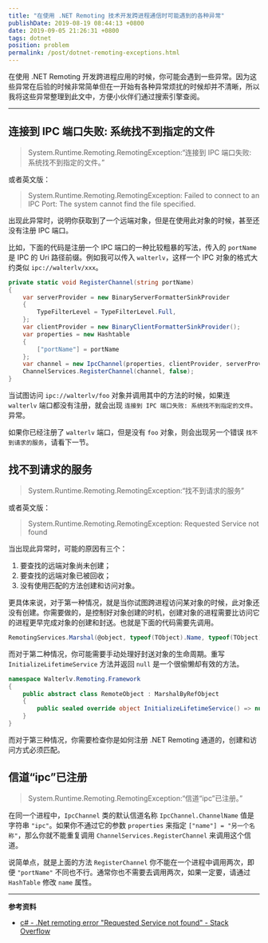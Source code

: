 ```yaml
---
title: "在使用 .NET Remoting 技术开发跨进程通信时可能遇到的各种异常"
publishDate: 2019-08-19 08:44:13 +0800
date: 2019-09-05 21:26:31 +0800
tags: dotnet
position: problem
permalink: /post/dotnet-remoting-exceptions.html
---
```


在使用 .NET Remoting 开发跨进程应用的时候，你可能会遇到一些异常。因为这些异常在后验的时候非常简单但在一开始有各种异常烦扰的时候却并不清晰，所以我将这些异常整理到此文中，方便小伙伴们通过搜索引擎查阅。

---

<div id="toc"></div>

## 连接到 IPC 端口失败: 系统找不到指定的文件

> System.Runtime.Remoting.RemotingException:“连接到 IPC 端口失败: 系统找不到指定的文件。”

或者英文版：

> System.Runtime.Remoting.RemotingException: Failed to connect to an IPC Port: The system cannot find the file specified.

出现此异常时，说明你获取到了一个远端对象，但是在使用此对象的时候，甚至还没有注册 IPC 端口。

比如，下面的代码是注册一个 IPC 端口的一种比较粗暴的写法，传入的 `portName` 是 IPC 的 Uri 路径前缀。例如我可以传入 `walterlv`，这样一个 IPC 对象的格式大约类似 `ipc://walterlv/xxx`。

```csharp
private static void RegisterChannel(string portName)
{
    var serverProvider = new BinaryServerFormatterSinkProvider
    {
        TypeFilterLevel = TypeFilterLevel.Full,
    };
    var clientProvider = new BinaryClientFormatterSinkProvider();
    var properties = new Hashtable
    {
        ["portName"] = portName
    };
    var channel = new IpcChannel(properties, clientProvider, serverProvider);
    ChannelServices.RegisterChannel(channel, false);
}
```

当试图访问 `ipc://walterlv/foo` 对象并调用其中的方法的时候，如果连 `walterlv` 端口都没有注册，就会出现 `连接到 IPC 端口失败: 系统找不到指定的文件。` 异常。

如果你已经注册了 `walterlv` 端口，但是没有 `foo` 对象，则会出现另一个错误 `找不到请求的服务`，请看下一节。

## 找不到请求的服务

> System.Runtime.Remoting.RemotingException:“找不到请求的服务”

或者英文版：

> System.Runtime.Remoting.RemotingException: Requested Service not found

当出现此异常时，可能的原因有三个：

1. 要查找的远端对象尚未创建；
2. 要查找的远端对象已被回收；
3. 没有使用匹配的方法创建和访问对象。

更具体来说，对于第一种情况，就是当你试图跨进程访问某对象的时候，此对象还没有创建。你需要做的，是控制好对象创建的时机，创建对象的进程需要比访问它的进程更早完成对象的创建和封送。也就是下面的代码需要先调用。

```csharp
RemotingServices.Marshal(@object, typeof(TObject).Name, typeof(TObject));
```

而对于第二种情况，你可能需要手动处理好封送对象的生命周期。重写 `InitializeLifetimeService` 方法并返回 `null` 是一个很偷懒却有效的方法。

```csharp
namespace Walterlv.Remoting.Framework
{
    public abstract class RemoteObject : MarshalByRefObject
    {
        public sealed override object InitializeLifetimeService() => null;
    }
}
```

而对于第三种情况，你需要检查你是如何注册 .NET Remoting 通道的，创建和访问方式必须匹配。

## 信道“ipc”已注册

> System.Runtime.Remoting.RemotingException:“信道“ipc”已注册。”

在同一个进程中，`IpcChannel` 类的默认信道名称 `IpcChannel.ChannelName` 值是字符串 `"ipc"`。如果你不通过它的参数 `properties` 来指定 `["name"] = "另一个名称"`，那么你就不能重复调用 `ChannelServices.RegisterChannel` 来调用这个信道。

说简单点，就是上面的方法 `RegisterChannel` 你不能在一个进程中调用两次，即便 `"portName"` 不同也不行。通常你也不需要去调用两次，如果一定要，请通过 `HashTable` 修改 `name` 属性。

<!-- ## 创建 IPC 端口失败: 拒绝访问

> System.Runtime.Remoting.RemotingException:“创建 IPC 端口失败: 拒绝访问。”
 -->

---

**参考资料**

- [c# - .Net remoting error "Requested Service not found" - Stack Overflow](https://stackoverflow.com/questions/44373484/net-remoting-error-requested-service-not-found)

